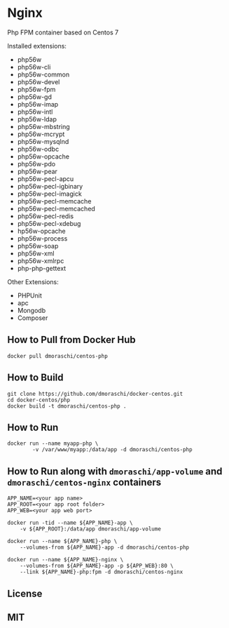 # Nginx

Php FPM container based on Centos 7

Installed extensions:

- php56w
- php56w-cli
- php56w-common
- php56w-devel
- php56w-fpm
- php56w-gd
- php56w-imap
- php56w-intl
- php56w-ldap
- php56w-mbstring
- php56w-mcrypt
- php56w-mysqlnd
- php56w-odbc
- php56w-opcache
- php56w-pdo
- php56w-pear
- php56w-pecl-apcu
- php56w-pecl-igbinary
- php56w-pecl-imagick
- php56w-pecl-memcache
- php56w-pecl-memcached
- php56w-pecl-redis
- php56w-pecl-xdebug
- hp56w-opcache
- php56w-process
- php56w-soap
- php56w-xml
- php56w-xmlrpc
- php-php-gettext


Other Extensions:

- PHPUnit
- apc
- Mongodb
- Composer

## How to Pull from Docker Hub

    docker pull dmoraschi/centos-php

## How to Build

    git clone https://github.com/dmoraschi/docker-centos.git
    cd docker-centos/php
    docker build -t dmoraschi/centos-php .

## How to Run

    docker run --name myapp-php \
            -v /var/www/myapp:/data/app -d dmoraschi/centos-php

## How to Run along with `dmoraschi/app-volume` and `dmoraschi/centos-nginx` containers

    APP_NAME=<your app name>
    APP_ROOT=<your app root folder>
    APP_WEB=<your app web port>

    docker run -tid --name ${APP_NAME}-app \
        -v ${APP_ROOT}:/data/app dmoraschi/app-volume

    docker run --name ${APP_NAME}-php \
        --volumes-from ${APP_NAME}-app -d dmoraschi/centos-php

    docker run --name ${APP_NAME}-nginx \
        --volumes-from ${APP_NAME}-app -p ${APP_WEB}:80 \
        --link ${APP_NAME}-php:fpm -d dmoraschi/centos-nginx

## License

MIT
-
